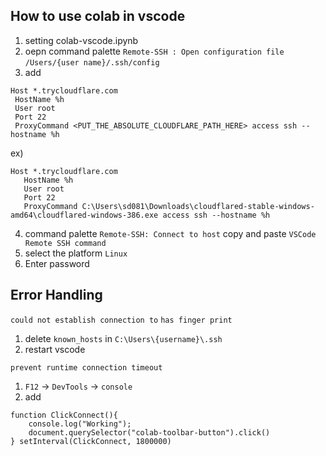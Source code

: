 ## How to use colab in vscode
1. setting colab-vscode.ipynb
2. oepn command palette `Remote-SSH : Open configuration file` `/Users/{user name}/.ssh/config`
3. add 
```
Host *.trycloudflare.com
 HostName %h
 User root
 Port 22
 ProxyCommand <PUT_THE_ABSOLUTE_CLOUDFLARE_PATH_HERE> access ssh --hostname %h
 ```
 ex)
 ```
 Host *.trycloudflare.com
    HostName %h
    User root
    Port 22
    ProxyCommand C:\Users\sd081\Downloads\cloudflared-stable-windows-amd64\cloudflared-windows-386.exe access ssh --hostname %h
 ```
 4. command palette `Remote-SSH: Connect to host` copy and paste `VSCode Remote SSH command`
 6. select the platform `Linux`
 7. Enter password

## Error Handling
`could not establish connection to`
`has finger print`
1. delete `known_hosts` in `C:\Users\{username}\.ssh` 
2. restart vscode

`prevent runtime connection timeout`
1. `F12` -> `DevTools` -> `console`
2. add
```
function ClickConnect(){
	console.log("Working"); 
	document.querySelector("colab-toolbar-button").click() 
} setInterval(ClickConnect, 1800000)
```
